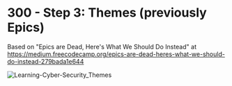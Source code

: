 # 300 - Step 3: Themes (previously Epics)

Based on "Epics are Dead, Here's What We Should Do Instead" at https://medium.freecodecamp.org/epics-are-dead-heres-what-we-should-do-instead-279bada1e644

![Learning-Cyber-Security_Themes](https://github.com/vanHeemstraSystems/learning-cyber-security/assets/1499433/85123956-ef64-404b-ab04-8240e3161e7e)
